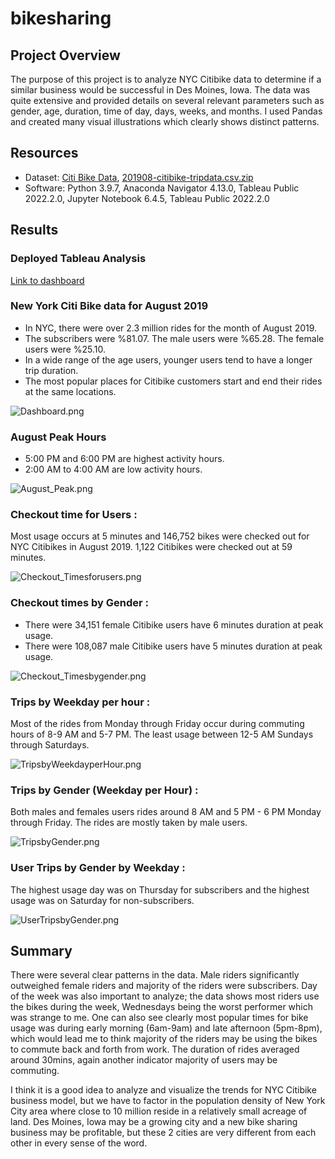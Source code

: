 # bikesharing
## Project Overview
The purpose of this project is to analyze NYC Citibike data to determine if a similar business would be successful in Des Moines, Iowa. The data was quite extensive and provided details on several relevant parameters such as gender, age, duration, time of day, days, weeks, and months. I used Pandas and created many visual illustrations which clearly shows distinct patterns. 
## Resources

- Dataset: [Citi Bike Data](), [201908-citibike-tripdata.csv.zip]()
- Software: Python 3.9.7, Anaconda Navigator 4.13.0, Tableau Public 2022.2.0, Jupyter Notebook 6.4.5, Tableau Public 2022.2.0

## Results

### Deployed Tableau Analysis
[Link to dashboard](https://public.tableau.com/app/profile/mlsclky/viz/NYCCitiBikeAnalysis_16580910263370/NYCCitiBikeAnalysis?publish=yes)

### New York Citi Bike data for August 2019

- In NYC, there were over 2.3 million rides for the month of August 2019.
- The subscribers were %81.07. The male users were %65.28. The female users were %25.10.
- In a wide range of the age users, younger users tend to have a longer trip duration.
- The most popular places for Citibike customers start and end their rides at the same locations.

![Dashboard.png](https://github.com/meliscelikay/bikesharing/blob/afd1c41cfe57919310e1f3edbafe1905b563a012/Resources:Images/Dashboard.png)

### August Peak Hours

- 5:00 PM and 6:00 PM are highest activity hours.
- 2:00 AM to 4:00 AM are low activity hours.

![August_Peak.png](https://github.com/meliscelikay/bikesharing/blob/afd1c41cfe57919310e1f3edbafe1905b563a012/Resources:Images/August_Peak.png)

### Checkout time for Users :

Most usage occurs at 5 minutes and 146,752 bikes were checked out for NYC Citibikes in August 2019. 1,122 Citibikes were checked out at 59 minutes.

![Checkout_Timesforusers.png](https://github.com/meliscelikay/bikesharing/blob/afd1c41cfe57919310e1f3edbafe1905b563a012/Resources:Images/Checkout_Timesforusers.png)

### Checkout times by Gender :

- There were 34,151 female Citibike users have 6 minutes duration at peak usage.
- There were 108,087 male Citibike users have 5 minutes duration at peak usage.

![Checkout_Timesbygender.png](https://github.com/meliscelikay/bikesharing/blob/afd1c41cfe57919310e1f3edbafe1905b563a012/Resources:Images/Checkout_Timesbygender.png)

### Trips by Weekday per hour :

Most of the rides from Monday through Friday occur during commuting hours of 8-9 AM and 5-7 PM.  The least usage between 12-5 AM Sundays through Saturdays.

![TripsbyWeekdayperHour.png](https://github.com/meliscelikay/bikesharing/blob/afd1c41cfe57919310e1f3edbafe1905b563a012/Resources:Images/TripsbyWeekdayperHour.png)

### Trips by Gender (Weekday per Hour) :

Both males and females users rides around 8 AM and 5 PM - 6 PM Monday through Friday. The rides are mostly taken by male users.

![TripsbyGender.png](https://github.com/meliscelikay/bikesharing/blob/afd1c41cfe57919310e1f3edbafe1905b563a012/Resources:Images/TripsbyGender.png)

### User Trips by Gender by Weekday :

The highest usage day was on Thursday for subscribers and the highest usage was on Saturday for non-subscribers.

![UserTripsbyGender.png](https://github.com/meliscelikay/bikesharing/blob/afd1c41cfe57919310e1f3edbafe1905b563a012/Resources:Images/UserTripsbyGender.png)

## Summary

There were several clear patterns in the data. Male riders significantly outweighed female riders and majority of the riders were subscribers. Day of the week was also important to analyze; the data shows most riders use the bikes during the week, Wednesdays being the worst performer which was strange to me. One can also see clearly most popular times for bike usage was during early morning (6am-9am) and late afternoon (5pm-8pm), which would lead me to think majority of the riders may be using the bikes to commute back and forth from work. The duration of rides averaged around 30mins, again another indicator majority of users may be commuting. 

I think it is a good idea to analyze and visualize the trends for NYC Citibike business model, but we have to factor in the population density of New York City area where close to 10 million reside in a relatively small acreage of land. Des Moines, Iowa may be a growing city and a new bike sharing business may be profitable, but these 2 cities are very different from each other in every sense of the word. 
